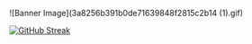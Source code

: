 ![Banner Image](3a8256b391b0de71639848f2815c2b14 (1).gif)

[![GitHub Streak](https://github-readme-streak-stats.herokuapp.com/?user=duclong1311)](https://git.io/streak-stats)
